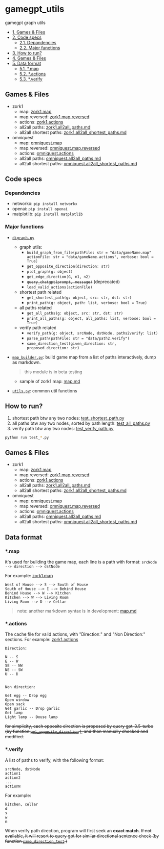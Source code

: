 # gamegpt_utils

gamegpt graph utils

<!-- TOC -->

  - [1. Games & Files](#1-games--files)
  - [2. Code specs](#2-code-specs)
      - [2.1. Depandencies](#21-depandencies)
      - [2.2. Major functions](#22-major-functions)
  - [3. How to run?](#3-how-to-run)
  - [4. Games & Files](#4-games--files)
  - [5. Data format](#5-data-format)
      - [5.1. *.map](#51-map)
      - [5.2. *.actions](#52-actions)
      - [5.3. *.verify](#53-verify)

<!-- /TOC -->

##  Games & Files

- zork1
  - map: [zork1.map](./data/zork1.map)
  - map.reversed: [zork1.map.reversed](./data/zork1.map.reversed)
  - actions: [zork1.actions](./data/zork1.actions)
  - all2all paths: [zork1.all2all_paths.md](./data/zork1.all2all_paths.md)
  - all2all shortest paths: [zork1.all2all_shortest_paths.md](./data/zork1.all2all_shortest_paths.md)
- omniquest
  - map: [omniquest.map](./data/omniquest.map)
  - map.reversed: [omniquest.map.reversed](./data/omniquest.map.reversed)
  - actions: [omniquest.actions](./data/omniquest.actions)
  - all2all paths: [omniquest.all2all_paths.md](./data/omniquest.all2all_paths.md)
  - all2all shortest paths: [omniquest.all2all_shortest_paths.md](./data/omniquest.all2all_shortest_paths.md)



## Code specs

###  Depandencies

- networkx: `pip install networkx`
- openai: `pip install openai`
- matplotlib: `pip install matplotlib`

###  Major functions

- [`digraph.py`](./src/digraph.py)
  - graph utils: 
    - `build_graph_from_file(pathFile: str = "data/gameName.map" actionFile: str = "data/gameName.actions", verbose: bool = True)`
    - `get_opposite_direction(direction: str)`
    - `plot_graph(g: object)`
    - `get_edge_direction(G, n1, n2)`
    - ~~`query_chatgpt(prompt, message)`~~ (deprecated)
    - `load_valid_actions(actionFile)`
  - shortest path related
    - `get_shortest_path(g: object, src: str, dst: str)`
    - `print_path(g: object, path: list, verbose: bool = True)`
  - all paths related
    - `get_all_paths(g: object, src: str, dst: str)`
    - `print_all_paths(g: object, all_paths: list, verbose: bool = True)`
  - verify path related
    - `verify_path(g: object, srcNode, dstNode, paths2verify: list)`
    - `parse_path(pathFile: str = "data/path2.verify")`
    - `same_direction_test(given_direction: str, proposed_direction: str)`

- [`map_builder.py`](./src/map_builder.py): build game map from a list of paths interactively, dump as markdown.
  > this module is in beta testing
  - sample of zork1 map: [map.md](./data/map.md)

- [`utils.py`](./src/utils.py): common util functions


##  How to run?

1. shortest path btw any two nodes: [test_shortest_path.py](./src/test_shortest_path.py)
2. all paths btw any two nodes, sorted by path length: [test_all_paths.py](./src/test_all_paths.py)
3. verify path btw any two nodes: [test_verify_path.py](./src/test_verify_path.py)
```bash
python run test_*.py
```

##  Games & Files

- zork1
  - map: [zork1.map](./data/zork1.map)
  - map.reversed: [zork1.map.reversed](./data/zork1.map.reversed)
  - actions: [zork1.actions](./data/zork1.actions)
  - all2all paths: [zork1.all2all_paths.md](./data/zork1.all2all_paths.md)
  - all2all shortest paths: [zork1.all2all_shortest_paths.md](./data/zork1.all2all_shortest_paths.md)
- omniquest
  - map: [omniquest.map](./data/omniquest.map)
  - map.reversed: [omniquest.map.reversed](./data/omniquest.map.reversed)
  - actions: [omniquest.actions](./data/omniquest.actions)
  - all2all paths: [omniquest.all2all_paths.md](./data/omniquest.all2all_paths.md)
  - all2all shortest paths: [omniquest.all2all_shortest_paths.md](./data/omniquest.all2all_shortest_paths.md)


##  Data format

###  *.map
it's used for building the game map, each line is a path with format: `srcNode --> direction --> dstNode`

For example: [zork1.map](./data/zork1.map)
```
West of House --> S --> South of House
South of House --> E --> Behind House
Behind House --> W --> Kitchen
Kitchen --> W --> Living Room
Living Room --> D --> Cellar
```
> note: another markdown syntax is in development: [map.md](./data/map.md)

###  *.actions
The cache file for valid actions, with "Direction:" and "Non Direction:" sections. For example: [zork1.actions](./data/zork1.actions)
```
Direction:

N -- S
E -- W
SE -- NW
NE -- SW
U -- D


Non direction:

Get egg -- Drop egg
Open window
Open sack
Get garlic -- Drop garlic
Get lamp
Light lamp -- Douse lamp
```

~~for simplicity, each opposite direction is proposed by query gpt-3.5-turbo (by function [`get_opposite_direction`](https://github.com/Oaklight/gamegpt_utils/blob/f7a16d686a279bb3281dd5f412e0b96ade474d25/src/digraph.py#L65)
), and then manually checked and modified.~~


###  *.verify
A list of paths to verify, with the following format:
```
srcNode, dstNode
action1
action2
...
actionN
```
For example:
```
kitchen, cellar
d
s
w
n
```
When verify path direction, program will first seek an **exact match**. ~~If not available, it will resort to query gpt for similar directional sentence check (by function [`same_direction_test`](https://github.com/Oaklight/gamegpt_utils/blob/8624faa807f1ee5438214f37a4adc36181072e42/src/digraph.py#L232) )~~
